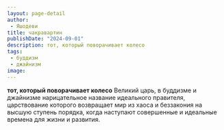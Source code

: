 ```yaml
---
layout: page-detail
author:
 - Яшодеви
title: чакравартин
publishDate: "2024-09-01"
description: тот, который поворачивает колесо
tags:
 - буддизм
 - джайнизм
image: 
---
```


__тот, который поворачивает колесо__
Великий царь, в буддизме и джайнизме нарицательное название идеального правителя, царствование которого возвращает мир из хаоса и беззакония на высшую ступень порядка, когда наступают совершенные и идеальные времена для жизни и развития.

